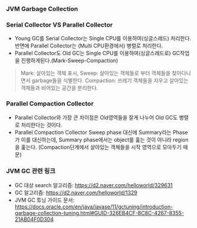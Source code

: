 ### JVM Garbage Collection

### Serial Collector VS Parallel Collector
- Young GC를 Serial Collector는 Single CPU를 이용하여(싱글스레드) 처리한다. 반면에 Parallel Collector는 (Multi CPU환경에서) 병렬로 처리한다.
- Parallel Collector도 Old GC는 Single CPU를 이용하여(싱글스레드로) GC작업을 진행하게된다.(Mark-Sweep-Compaction)
> Mark: 살아있는 객체 표시, Sweep: 살아있는 객체들로 부터 객체들을 찾아다니면서 garbage들을 식별한다. Compaction: 쓰레기 객체들을 지우고 살아있는 객체들과 비어있는 공간을 분리한다.

### Parallel Compaction Collector
- Parallel Collector와 가장 큰 차이점은 Old영역들을 잘게 나누어 Old GC도 병렬로 처리한다는 것이다.
- Parallel Compaction Collector Sweep phase 대신에 Summary라는 Phase가 이를 대신하는데, Summary phase에서는 object를 훑는 것이 아니라 region을 훑는다. (Compaction단계에서 살아있는 객체들을 시작 영역으로 모아두기 때문)

### JVM GC 관련 링크
- GC 대상 search 알고리즘: https://d2.naver.com/helloworld/329631
- GC 알고리즘: https://d2.naver.com/helloworld/1329
- JVM GC 튜닝 가이드 문서: https://docs.oracle.com/en/java/javase/11/gctuning/introduction-garbage-collection-tuning.html#GUID-326EB4CF-8C8C-4267-8355-21AB04F0D304

